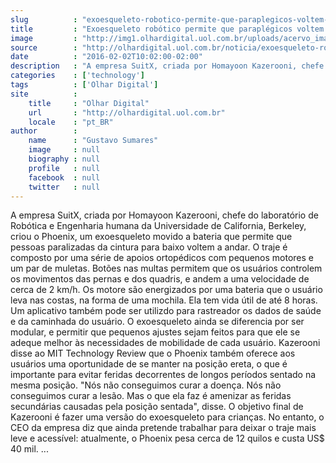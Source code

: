 ```yaml
---
slug          : "exoesqueleto-robotico-permite-que-paraplegicos-voltem-a-andar"
title         : "Exoesqueleto robótico permite que paraplégicos voltem a andar"
image         : "http://img1.olhardigital.uol.com.br/uploads/acervo_imagens/2016/02/20160202104538_660_420.jpg"
source        : "http://olhardigital.uol.com.br/noticia/exoesqueleto-robotico-permite-que-paraplegicos-voltem-a-andar/54839"
date          : "2016-02-02T10:02:00-02:00"
description   : "A empresa SuitX, criada por Homayoon Kazerooni, chefe do laboratório de Robótica e Engenharia humana da Universidade de California, Berkeley, criou o Phoenix, um exoesqueleto movido a bateria que permite que pessoas paralizadas da cintura para baixo voltem a andar. O traje é composto por uma série de apoios ortopédicos com pequenos motores e um par de muletas. Botões nas multas permitem que os usuários controlem os movimentos das pernas e dos quadris, e andem a uma velocidade de cerca de 2 km/h. Os motore são energizados por uma bateria que o usuário leva nas costas, na forma de uma mochila. Ela tem vida útil de até 8 horas. Um aplicativo também pode ser utilizdo para rastreador os dados de saúde e da caminhada do usuário. O exoesqueleto ainda se diferencia por ser modular, e permitir que pequenos ajustes sejam feitos para que ele se adeque melhor às necessidades de mobilidade de cada usuário. Kazerooni disse ao MIT Technology Review que o Phoenix também oferece aos usuários uma oportunidade de se manter na posição ereta, o que é importante para evitar feridas decorrentes de longos períodos sentado na mesma posição. 'Nós não conseguimos curar a doença. Nós não conseguimos curar a lesão. Mas o que ela faz é amenizar as feridas secundárias causadas pela posição sentada', disse. O objetivo final de Kazerooni é fazer uma versão do exoesqueleto para crianças. No entanto, o CEO da empresa diz que ainda pretende trabalhar para deixar o traje mais leve e acessível: atualmente, o Phoenix pesa cerca de 12 quilos e custa US$ 40 mil. ..."
categories    : ['technology']
tags          : ['Olhar Digital']
site          :
    title     : "Olhar Digital"
    url       : "http://olhardigital.uol.com.br"
    locale    : "pt_BR"
author        :
    name      : "Gustavo Sumares"
    image     : null
    biography : null
    profile   : null
    facebook  : null
    twitter   : null
---
```


A empresa SuitX, criada por Homayoon Kazerooni, chefe do laboratório de Robótica e Engenharia humana da Universidade de California, Berkeley, criou o Phoenix, um exoesqueleto movido a bateria que permite que pessoas paralizadas da cintura para baixo voltem a andar. O traje é composto por uma série de apoios ortopédicos com pequenos motores e um par de muletas. Botões nas multas permitem que os usuários controlem os movimentos das pernas e dos quadris, e andem a uma velocidade de cerca de 2 km/h. Os motore são energizados por uma bateria que o usuário leva nas costas, na forma de uma mochila. Ela tem vida útil de até 8 horas. Um aplicativo também pode ser utilizdo para rastreador os dados de saúde e da caminhada do usuário. O exoesqueleto ainda se diferencia por ser modular, e permitir que pequenos ajustes sejam feitos para que ele se adeque melhor às necessidades de mobilidade de cada usuário. Kazerooni disse ao MIT Technology Review que o Phoenix também oferece aos usuários uma oportunidade de se manter na posição ereta, o que é importante para evitar feridas decorrentes de longos períodos sentado na mesma posição. "Nós não conseguimos curar a doença. Nós não conseguimos curar a lesão. Mas o que ela faz é amenizar as feridas secundárias causadas pela posição sentada", disse. O objetivo final de Kazerooni é fazer uma versão do exoesqueleto para crianças. No entanto, o CEO da empresa diz que ainda pretende trabalhar para deixar o traje mais leve e acessível: atualmente, o Phoenix pesa cerca de 12 quilos e custa US$ 40 mil. ...
